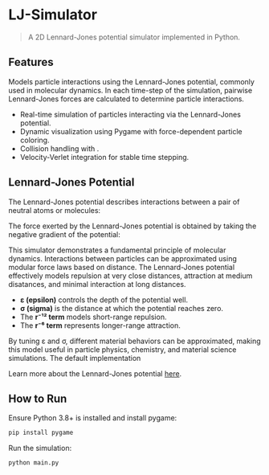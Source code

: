# LJ-Simulator
>A 2D Lennard-Jones potential simulator implemented in Python.

## Features

Models particle interactions using the Lennard-Jones potential, commonly used in molecular dynamics. In each time-step of the simulation, pairwise Lennard-Jones forces are calculated to determine particle interactions.

* Real-time simulation of particles interacting via the Lennard-Jones potential.
* Dynamic visualization using Pygame with force-dependent particle coloring.
* Collision handling with .
* Velocity-Verlet integration for stable time stepping.

## Lennard-Jones Potential
The Lennard-Jones potential describes interactions between a pair of neutral atoms or molecules:


The force exerted by the Lennard-Jones potential is obtained by taking the negative gradient of the potential:


This simulator demonstrates a fundamental principle of molecular dynamics. Interactions between particles can be approximated using modular force laws based on distance. The Lennard-Jones potential effectively models repulsion at very close distances, attraction at medium disatances, and minimal interaction at long distances.

* **ε (epsilon)** controls the depth of the potential well.
* **σ (sigma)** is the distance at which the potential reaches zero.
* The **r⁻¹² term** models short-range repulsion.
* The **r⁻⁶ term** represents longer-range attraction.

By tuning ε and σ, different material behaviors can be approximated, making this model useful in particle physics, chemistry, and material science simulations. The default implementation 

Learn more about the Lennard-Jones potential [here](https://en.wikipedia.org/wiki/Lennard-Jones_potential).

## How to Run
Ensure Python 3.8+ is installed and install pygame:
```bash
pip install pygame
```

Run the simulation:
```bash
python main.py
```
